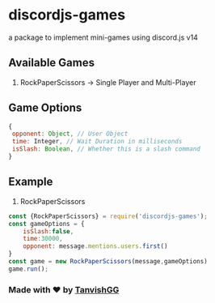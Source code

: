 # discordjs-games
a package to implement mini-games using discord.js v14

## Available Games
1. RockPaperScissors -> Single Player and Multi-Player

## Game Options
```js
{
 opponent: Object, // User Object
 time: Integer, // Wait Duration in milliseconds
 isSlash: Boolean, // Whether this is a slash command
}
```
## Example
1. RockPaperScissors
```js
const {RockPaperScissors} = require('discordjs-games');
const gameOptions = {
    isSlash:false,
    time:30000,
    opponent: message.mentions.users.first()
}
const game = new RockPaperScissors(message,gameOptions)
game.run();
```

### Made with ❤️ by [TanvishGG](https://github.com/TanvishGG)